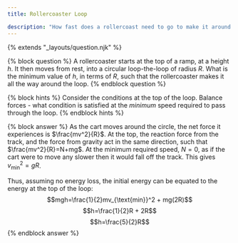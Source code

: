 ```yaml
---
title: Rollercoaster Loop

description: "How fast does a rollercoast need to go to make it around a loop?"
---
```

{% extends "_layouts/question.njk" %}

{% block question %}
A rollercoaster starts at the top of a ramp, at a height $h$. It then moves 
from rest, into a circular loop-the-loop of radius $R$. What is the minimum 
value of $h$, in terms of $R$, such that the rollercoaster makes it all the 
way around the loop. 
{% endblock question %}

{% block hints %}
Consider the conditions at the top of the loop. Balance forces - what condition 
is satisfied at the *minimum* speed required to pass through the loop.
{% endblock hints %}

{% block answer %}
As the cart moves around the circle, the net force it experiences is 
$\frac{mv^2}{R}$. At the top, the reaction force from the track, and the force 
from gravity act in the same direction, such that $\frac{mv^2}{R}=N+mg$. At 
the minimum required speed, $N=0$, as if the cart were to move any slower then 
it would fall off the track. This gives $v_{\text{min}}^2=gR$.

Thus, assuming no energy loss, the initial energy can be equated to the energy 
at the top of the loop:
$$mgh=\frac{1}{2}mv_{\text{min}}^2 + mg(2R)$$
$$h=\frac{1}{2}R + 2R$$
$$h=\frac{5}{2}R$$
{% endblock answer %}